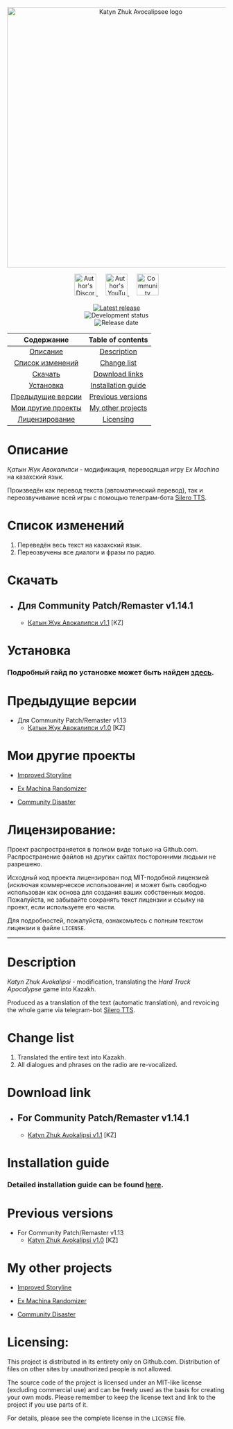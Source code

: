 <div align="center">
  <img src="https://github.com/zatinu322/hta_kazakh_autotranslation/assets/68562524/b73f160b-6ebb-4395-94d3-51a5a4012610" alt="Katyn Zhuk Avocalipsee logo" width="600">
  <br>
  <p align="center">
    <a href="https://discord.gg/sPrGBP9aFd">
        <img src="https://github.com/zatinu322/Var-Mod-Trash-Machina/assets/68562524/8287ebff-222d-4afa-bb69-a9fac3eba411", width="50", height="50", alt="Author's Discord">
    </a>&emsp;
    <a href="https://www.youtube.com/@pavlikrpg">
        <img src="https://github.com/zatinu322/Var-Mod-Trash-Machina/assets/68562524/8511cfe3-99e1-49d7-bc66-bfdd108dc189", width="50", height="50", alt="Author's YouTube">
    </a>&emsp;
    <a href="https://discord.gg/qKK2Efx">
        <img src="https://github.com/zatinu322/Var-Mod-Trash-Machina/assets/68562524/3d63e8f9-653c-4b4d-8ad2-6aa2d079fd2e", width="50", height="50", alt="Community Discord">
    </a><br/><br/>
    <a href="">
        <img src="https://img.shields.io/badge/Қатын_Жүк_Авокалипси-v.1.1_build_240612a-0c7307" alt="Latest release"/>
    </a><br/>
    <img src="https://img.shields.io/badge/Community_Patch/Remaster_support-v1.14.1, v1.13-blue" alt="Development status"/><br/>
    <img src="https://img.shields.io/badge/Release_date-12/06/2024-0c7307" alt="Release date"/>
  </p>
  <table>
    <thead>
      <tr>
        <th style="text-align: center;">Содержание</th>
        <th style="text-align: center;">Table of contents</th>
      </tr>
    </thead>
    <tbody align="center">
      <tr>
        <td><a href="#description_rus">Описание</a></td>
        <td><a href="#description_eng">Description</a></td>
      </tr>
      <tr>
        <td><a href="#changelist_rus">Список изменений</a></td>
        <td><a href="#changelist_eng">Change list</a></td>
      </tr>
      <tr>
        <td><a href="#download_rus">Скачать</a></td>
        <td><a href="#download_eng">Download links</a></td>
      </tr>
      <tr>
        <td><a href="#installation_rus">Установка</a></td>
        <td><a href="#installation_eng">Installation guide</a></td>
      </tr>
      <tr>
        <td><a href="#previous_versions_rus">Предыдущие версии</a></td>
        <td><a href="#previous_versions_eng">Previous versions</a></td>
      </tr>
      <tr>
        <td><a href="#other_mods_rus">Мои другие проекты</a></td>
        <td><a href="#other_mods_eng">My other projects</a></td>
      </tr>
      <tr>
        <td><a href="#licensing_rus">Лицензирование</a></td>
        <td><a href="#licensing_eng">Licensing</a></td>
      </tr>
    </tbody>
  </table>
</div>

<a id="description_rus"></a>

# Описание
_Қатын Жүк Авокалипси_ - модификация, переводящая игру _Ex Machina_ на казахский язык.

Произведён как перевод текста (автоматический перевод), так и переозвучивание всей игры с помощью телеграм-бота [Silero TTS](https://silero.ai/).

<a id="changelist_rus"></a>

# Список изменений

1. Переведён весь текст на казахский язык.
2. Переозвучены все диалоги и фразы по радио.

<a id="download_rus"></a>

# Скачать

* ## Для Community Patch/Remaster v1.14.1
  * [Қатын Жүк Авокалипси v1.1]() [KZ]

<a id="installation_rus"></a>

# Установка

### Подробный гайд по установке может быть найден [здесь](https://github.com/zatinu322/hta_kazakh_autotranslation/wiki/%D0%A3%D1%81%D1%82%D0%B0%D0%BD%D0%BE%D0%B2%D0%BA%D0%B0).

<a id="previous_versions_rus"></a>

# Предыдущие версии

* Для Community Patch/Remaster v1.13
  * [Қатын Жүк Авокалипси v1.0](https://github.com/zatinu322/hta_kazakh_autotranslation/releases/tag/v1.0) [KZ]

<a id="other_mods_rus"></a>

# Мои другие проекты

* [Improved Storyline](https://github.com/zatinu322/ImprovedStoryline)

* [Ex Machina Randomizer](https://github.com/zatinu322/Var-Mod-Trash-Machina)

* [Community Disaster](https://github.com/zatinu322/stream_builds)

<a id="licensing_rus"></a>

# Лицензирование:

Проект распространяется в полном виде только на Github.com. Распространение файлов на других сайтах посторонними людьми не разрешено.

Исходный код проекта лицензирован под MIT-подобной лицензией (исключая коммерческое использование) и может быть свободно использован как основа для создания ваших собственных модов. Пожалуйста, не забывайте сохранять текст лицензии и ссылку на проект, если используете его части.

Для подробностей, пожалуйста, ознакомьтесь с полным текстом лицензии в файле `LICENSE`.

***

<a id="description_eng"></a>

# Description
_Katyn Zhuk Avokalipsi_ - modification, translating the _Hard Truck Apocalypse_ game into Kazakh.

Produced as a translation of the text (automatic translation), and revoicing the whole game via telegram-bot [Silero TTS](https://silero.ai/).

<a id="changelist_eng"></a>

# Change list

1. Translated the entire text into Kazakh.
2. All dialogues and phrases on the radio are re-vocalized.

<a id="download_eng"></a>

# Download link

* ## For Community Patch/Remaster v1.14.1
  * [Katyn Zhuk Avokalipsi v1.1]() [KZ]

<a id="installation_eng"></a>

# Installation guide

### Detailed installation guide can be found [here](https://github.com/zatinu322/hta_kazakh_autotranslation/wiki/Installation-guide).

<a id="previous_versions_eng"></a>

# Previous versions

* For Community Patch/Remaster v1.13
  * [Katyn Zhuk Avokalipsi v1.0](https://github.com/zatinu322/hta_kazakh_autotranslation/releases/tag/v1.0) [KZ]

<a id="other_mods_eng"></a>

# My other projects

* [Improved Storyline](https://github.com/zatinu322/ImprovedStoryline)

* [Ex Machina Randomizer](https://github.com/zatinu322/Var-Mod-Trash-Machina)

* [Community Disaster](https://github.com/zatinu322/stream_builds)

<a id="licensing_eng"></a>

# Licensing:

This project is distributed in its entirety only on Github.com. Distribution of files on other sites by unauthorized people is not allowed.

The source code of the project is licensed under an MIT-like license (excluding commercial use) and can be freely used as the basis for creating your own mods. Please remember to keep the license text and link to the project if you use parts of it.

For details, please see the complete license in the `LICENSE` file.
